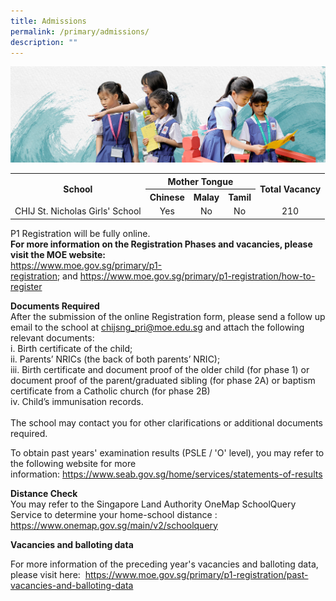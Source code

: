 ```yaml
---
title: Admissions
permalink: /primary/admissions/
description: ""
---
```

![](/images/01%20Banner%20Photos/info-hub.jpg)
<table class="ive_eobj_center iveo_table ives_tab_simple3" style="margin-left: auto; margin-right: auto;">
<tbody>
<tr>
<th style="text-align: center;" rowspan="2">School</th>
<th style="text-align: center;" colspan="3">Mother Tongue</th>
<th style="text-align: center;" rowspan="2">Total Vacancy</th>
</tr>
<tr style="text-align: center;">
<th>Chinese</th>
<th>Malay</th>
<th>Tamil</th>
</tr>
<tr style="text-align: center;">
<td>CHIJ St. Nicholas Girls' School</td>
<td>Yes</td>
<td>No</td>
<td>No</td>
<td>210</td>
</tr>
</tbody>
</table>
<p>P1 Registration will be fully online.<br><strong>For more information on the Registration Phases and vacancies, please visit the MOE website:<br></strong><a href="https://www.moe.gov.sg/primary/p1-registration">https://www.moe.gov.sg/primary/p1-registration</a>;&nbsp;and&nbsp;<a href="https://www.moe.gov.sg/primary/p1-registration/how-to-register">https://www.moe.gov.sg/primary/p1-registration/how-to-register</a></p>
<p><strong>Documents Required</strong><br>After the submission of the online Registration form, please send a follow up email to the school at&nbsp;<a href="mailto:chijsng_pri@moe.edu.sg">chijsng_pri@moe.edu.sg</a>&nbsp;and attach the following relevant documents:<br>i. Birth certificate of the child;<br>ii. Parents’ NRICs (the back of both parents’ NRIC);<br>iii. Birth certificate and document proof of the older child (for phase 1) or document proof of the parent/graduated sibling (for phase 2A) or baptism certificate from a Catholic church (for phase 2B)<br>iv. Child’s immunisation records.<br><br>The school may contact you for other clarifications or additional documents required.</p>
<p>To obtain past years' examination results (PSLE / 'O' level), you may refer to the following website for more information:&nbsp;<a href="https://www.seab.gov.sg/home/services/statements-of-results">https://www.seab.gov.sg/home/services/statements-of-results</a></p>
<p><strong>Distance Check</strong><br>You may refer to the Singapore Land Authority OneMap SchoolQuery Service to determine your home-school distance&nbsp;: <a href="https://www.onemap.gov.sg/main/v2/schoolquery">https://www.onemap.gov.sg/main/v2/schoolquery</a></p>
<p><strong>Vacancies and balloting data</strong></p>
For more information of the preceding year's vacancies and balloting data, please visit here: &nbsp;<a href="https://www.moe.gov.sg/primary/p1-registration/past-vacancies-and-balloting-data">https://www.moe.gov.sg/primary/p1-registration/past-vacancies-and-balloting-data
</a><p></p>	
	